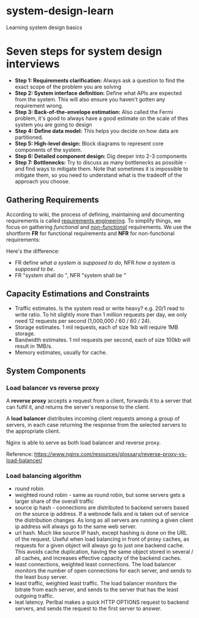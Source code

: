 # system-design-learn
Learning system design basics


# Seven steps for system design interviews


- **Step 1: Requirements clarification:** Always ask a question to find the exact scope of the problem you are solving
- **Step 2: System interface definition:** Define what APIs are expected from the system. This will also ensure you haven't gotten any requirement wrong.
- **Step 3: Back-of-the-envelope estimation:** Also called the Fermi problem, it's good to always have a good estimate on the scale of thes system you are going to design
- **Step 4: Define data model:** This helps you decide on how data are partitioned.
- **Step 5: High-level design:** Block diagrams to represent core components of the system.
- **Step 6: Detailed component design:** Dig deeper into 2-3 components 
- **Step 7: Bottlenecks:** Try to discuss as many bottlenecks as possible - and find ways to mitigate them. Note that sometimes it is impossible to mitigate them, so you need to understand what is the tradeoff of the approach you choose.


## Gathering Requirements

According to wiki, the process of defining, maintaining and documenting requirements is called [requirements engineering](https://en.wikipedia.org/wiki/Requirements_engineering). To simplify things, we focus on gathering _functional_ and _[non-functional](https://en.wikipedia.org/wiki/Non-functional_requirement)_ requirements. We use the shortform **FR** for functional requirements and **NFR** for non-functional requirements:

Here's the difference:
- FR define _what a system is supposed to do_, NFR _how a system is supposed to be_.
- FR "system shall do <requirement>", NFR "system shall be <requirement>"

## Capacity Estimations and Constraints

- Traffic estimates. Is the system read or write heavy? e.g. 20/1 read to write ratio. To hit slightly more than 1 million requests per day, we only need 12 requests per second (1,000,000 / 60 / 60 / 24). 
- Storage estimates. 1 mil requests, each of size 1kb will require 1MB storage.
- Bandwidth estimates. 1 mil requests per second, each of size 100kb will result in 1MB/s.
- Memory estimates, usually for cache. 


## System Components

### Load balancer vs reverse proxy

A **reverse proxy** accepts a request from a client, forwards it to a server that can fulfil it, and returns the server's response to the client.

A **load balancer** distributes incoming client requests among a group of servers, in each case returning the response from the selected servers to the appropriate client.

Nginx is able to serve as both load balancer and reverse proxy.

Reference: https://www.nginx.com/resources/glossary/reverse-proxy-vs-load-balancer/

### Load balancing algorithm

- round robin
- weighted round robin - same as round robin, but some servers gets a larger share of the overall traffic
- source ip hash - connections are distributed to backend servers based on the source ip address. If a webnode fails and is taken out of service the distribution changes. As long as all servers are running a given client ip address will always go to the same web server.
- url hash. Much like source IP hash, except hashing is done on the URL of the request. Useful when load balancing in front of proxy caches, as requests for a given object will always go to just one backend cache. This avoids cache duplication, having the same object stored in several / all caches, and increases effective capacity of the backend caches.
- least connections, weighted least connections. The load balancer monitors the number of open connections for each server, and sends to the least busy server.
- least traffic, weighted least traffic. The load balancer monitors the bitrate from each server, and sends to the server that has the least outgoing traffic.
- leat latency. Perlbal makes a quick HTTP OPTIONS request to backend servers, and sends the request to the first server to answer.
